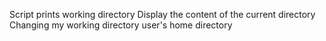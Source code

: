 Script prints working directory
Display the content of the current directory
Changing my working directory user's home directory
